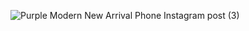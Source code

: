 ![Purple Modern New Arrival Phone Instagram post (3)](https://github.com/NabilChabab/plant-app/assets/119127098/b9bb4084-ff82-467b-b367-f40738af98f6)
